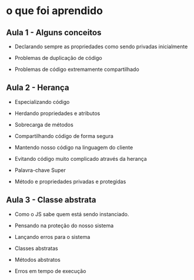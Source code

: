 # o que foi aprendido

## Aula 1 - Alguns conceitos

* Declarando sempre as propriedades como sendo privadas inicialmente

* Problemas de duplicação de código

* Problemas de código extremamente compartilhado

## Aula 2 - Herança 

* Especializando código

* Herdando propriedades e atributos

* Sobrecarga de métodos

* Compartilhando código de forma segura

* Mantendo nosso código na linguagem do cliente

* Evitando código muito complicado através da herança

* Palavra-chave Super

* Método e propriedades privadas e protegidas

## Aula 3 - Classe abstrata

* Como o JS sabe quem está sendo instanciado.

* Pensando na proteção do nosso sistema

* Lançando erros para o sistema

* Classes abstratas

* Métodos abstratos

* Erros em tempo de execução